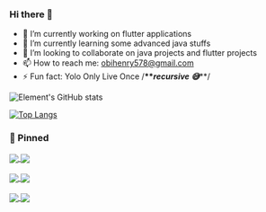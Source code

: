### Hi there 👋


<!-- **Phavyolo/Phavyolo** is a ✨ _special_ ✨ repository because its `README.md` (this file) appears on your GitHub profile. -->

<!-- Here are some ideas to get you started: -->

- 🔭 I’m currently working on flutter applications
- 🌱 I’m currently learning some advanced java stuffs
- 👯 I’m looking to collaborate on java projects and flutter projects
- 📫 How to reach me: obihenry578@gmail.com
- ⚡ Fun fact: Yolo Only Live Once /**\*\**recursive 😅***\*\*/

![Element's GitHub stats](https://github-readme-stats.vercel.app/api?username=obiHenry&show_icons=true&theme=merko&count_private=true)

[![Top Langs](https://github-readme-stats.vercel.app/api/top-langs/?username=obiHenry&layout=compact&theme=merko)](https://github.com/obiHnery/github-readme-stats)


<!-- [![Readme Card](https://github-readme-stats.vercel.app/api/pin/?username=Phavyolo&repo=functional-programming-with-java&theme=merko)](https://github.com/Phavyolo/functional-programming-with-java)

[![Readme Card](https://github-readme-stats.vercel.app/api/pin/?username=Phavyolo&repo=simple_calculator_with_getx&theme=merko)](https://github.com/Phavyolo/simple_calculator_with_getx)

[![Readme Card](https://github-readme-stats.vercel.app/api/pin/?username=Phavyolo&repo=mockito&theme=merko)](https://github.com/Phavyolo/mockito)

[![Readme Card](https://github-readme-stats.vercel.app/api/pin/?username=Phavyolo&repo=junit&theme=merko)](https://github.com/Phavyolo/junit) -->

### 📌 Pinned 

<a href="https://github.com/obiHenry/Expense_planner">
  <img align="center" src="https://github-readme-stats.vercel.app/api/pin/?username=obiHenry&repo=Expense_planner&theme=merko" />
</a>

<a href="https://github.com/obiHenry/E_meet">
  <img align="center" src="https://github-readme-stats.vercel.app/api/pin/?username=obiHenry&repo=E_meet&theme=merko" />
</a>

<br>
<br>

<a href="https://github.com/obiHenry/springboot-webapp">
  <img align="center" src="https://github-readme-stats.vercel.app/api/pin/?username=obiHenry&repo=springboot-webapp&theme=merko" />
</a>

<a href="https://github.com/obiHenry/Crypto_wallet">
  <img align="center" src="https://github-readme-stats.vercel.app/api/pin/?username=obiHenry&repo=Crypto_wallet&theme=merko" />
</a>

<br>
<br>

<a href="https://github.com/obiHenry/Sorts">
  <img align="center" src="https://github-readme-stats.vercel.app/api/pin/?username=obiHenry&repo=Sorts&theme=merko" />
</a>

<a href="https://github.com/obiHenry/complete-javascript-course">
  <img align="center" src="https://github-readme-stats.vercel.app/api/pin/?username=obiHenry&repo=complete-javascript-course&theme=merko" />
</a>



